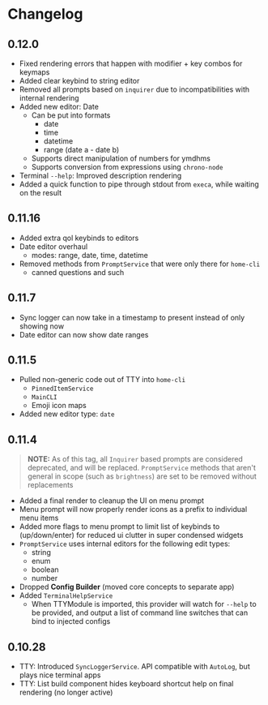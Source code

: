 # Changelog

## 0.12.0

- Fixed rendering errors that happen with modifier + key combos for keymaps
- Added clear keybind to string editor
- Removed all prompts based on `inquirer` due to incompatibilities with internal rendering
- Added new editor: Date
  - Can be put into formats
    - date
    - time
    - datetime
    - range (date a - date b)
  - Supports direct manipulation of numbers for ymdhms
  - Supports conversion from expressions using `chrono-node`
- Terminal `--help`: Improved description rendering
- Added a quick function to pipe through stdout from `execa`, while waiting on the result

## 0.11.16

- Added extra qol keybinds to editors
- Date editor overhaul
  - modes: range, date, time, datetime
- Removed methods from `PromptService` that were only there for `home-cli`
  - canned questions and such

## 0.11.7

- Sync logger can now take in a timestamp to present instead of only showing now
- Date editor can now show date ranges

## 0.11.5

- Pulled non-generic code out of TTY into `home-cli`
  - `PinnedItemService`
  - `MainCLI`
  - Emoji icon maps
- Added new editor type: `date`

## 0.11.4

> **NOTE:** As of this tag, all `Inquirer` based prompts are considered deprecated, and will be replaced. `PromptService` methods that aren't general in scope (such as `brightness`) are set to be removed without replacements

- Added a final render to cleanup the UI on menu prompt
- Menu prompt will now properly render icons as a prefix to individual menu items
- Added more flags to menu prompt to limit list of keybinds to (up/down/enter) for reduced ui clutter in super condensed widgets
- `PromptService` uses internal editors for the following edit types:
  - string
  - enum
  - boolean
  - number
- Dropped **Config Builder** (moved core concepts to separate app)
- Added `TerminalHelpService`
  - When TTYModule is imported, this provider will watch for `--help` to be provided, and output a list of command line switches that can bind to injected configs

## 0.10.28

- TTY: Introduced `SyncLoggerService`. API compatible with `AutoLog`, but plays nice terminal apps
- TTY: List build component hides keyboard shortcut help on final rendering (no longer active)

